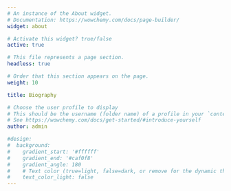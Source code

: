 ```yaml
---
# An instance of the About widget.
# Documentation: https://wowchemy.com/docs/page-builder/
widget: about

# Activate this widget? true/false
active: true

# This file represents a page section.
headless: true

# Order that this section appears on the page.
weight: 10

title: Biography

# Choose the user profile to display
# This should be the username (folder name) of a profile in your `content/authors/` folder.
# See https://wowchemy.com/docs/get-started/#introduce-yourself
author: admin

#design:
#  background:
#    gradient_start: '#ffffff'
#    gradient_end: '#caf0f8'
#    gradient_angle: 180
#    # Text color (true=light, false=dark, or remove for the dynamic theme color).
#    text_color_light: false
---
```

